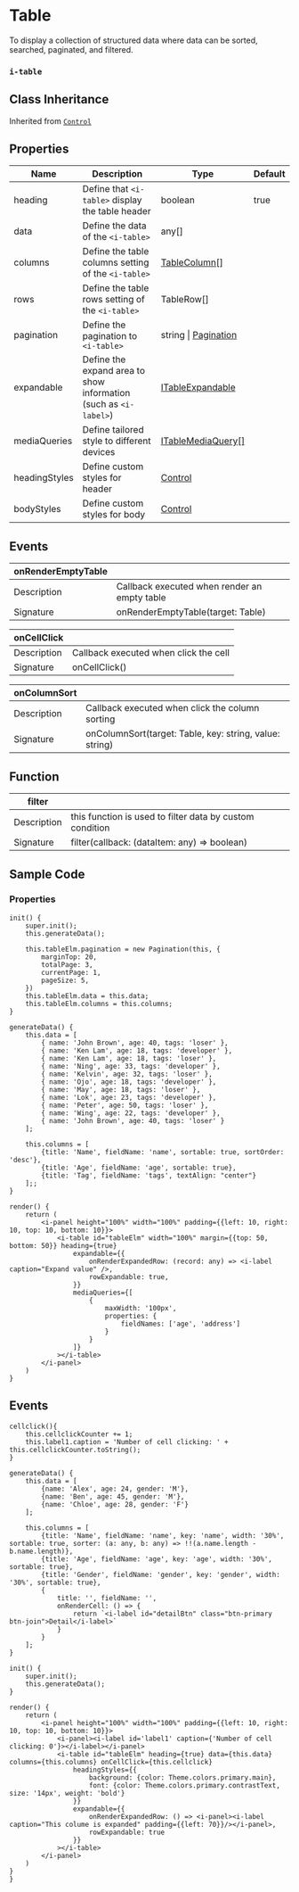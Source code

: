 # Table

To display a collection of structured data where data can be sorted, searched, paginated, and filtered.

### `i-table`

## Class Inheritance
Inherited from [`Control`](components/Control/README.md)

## Properties

| Name            | Description                                                      | Type                 | Default |
| --------------- | -------------------------------------------------                | ----------           | ------- |
| heading         | Define that `<i-table>` display the table header                 | boolean              | true    |
| data            | Define the data of the `<i-table>`                               | any[]                |         |
| columns         | Define the table columns setting of the `<i-table>`              | [TableColumn&#91;&#93;](components/customdatatype/README.md#tablecolumn) | |
| rows            | Define the table rows setting of the `<i-table>`                 | TableRow[]           |         |
| pagination      | Define the pagination to `<i-table>`                             | string \| [Pagination](components/Pagination/README.md)                |         |
| expandable      | Define the expand area to show information (such as `<i-label>`) | [ITableExpandable](components/customdatatype/README.md#itableexpandable) | |
| mediaQueries    | Define tailored style to different devices                       | [ITableMediaQuery&#91;&#93;](components/customdatatype/README.md#itablemediaquery) | |
| headingStyles   | Define custom styles for header                                  | [Control](components/Control/README.md#properties) | |
| bodyStyles      | Define custom styles for body                                    | [Control](components/Control/README.md#properties) | |

## Events

| **onRenderEmptyTable** |                                                |
| --------------         | ---------------------------------------------- |
| Description            | Callback executed when render an empty table   |
| Signature              | onRenderEmptyTable(target: Table)              |

| **onCellClick** |                                                |
| --------------  | ---------------------------------------------- |
| Description     | Callback executed when click the cell          |
| Signature       | onCellClick()                                  |

| **onColumnSort** |                                                         |
| --------------   | ----------------------------------------------          |
| Description      | Callback executed when click the column sorting         |
| Signature        | onColumnSort(target: Table, key: string, value: string) |

## Function

| **filter**     |                                                |
| -------------- | ---------------------------------------------- |
| Description    | this function is used to filter data by custom condition |
| Signature      | filter(callback: (dataItem: any) => boolean) |

## Sample Code

### Properties
```typescript(samples/i-table_1.tsx)
init() {
    super.init();
    this.generateData();

    this.tableElm.pagination = new Pagination(this, {
        marginTop: 20,
        totalPage: 3,
        currentPage: 1,
        pageSize: 5,
    })
    this.tableElm.data = this.data;
    this.tableElm.columns = this.columns;
}

generateData() {
    this.data = [
        { name: 'John Brown', age: 40, tags: 'loser' },
        { name: 'Ken Lam', age: 18, tags: 'developer' },
        { name: 'Ken Lam', age: 18, tags: 'loser' },
        { name: 'Ning', age: 33, tags: 'developer' },
        { name: 'Kelvin', age: 32, tags: 'loser' },
        { name: 'Ojo', age: 18, tags: 'developer' },
        { name: 'May', age: 18, tags: 'loser' },
        { name: 'Lok', age: 23, tags: 'developer' },
        { name: 'Peter', age: 50, tags: 'loser' },
        { name: 'Wing', age: 22, tags: 'developer' },
        { name: 'John Brown', age: 40, tags: 'loser' }
    ];
    
    this.columns = [
        {title: 'Name', fieldName: 'name', sortable: true, sortOrder: 'desc'},
        {title: 'Age', fieldName: 'age', sortable: true},
        {title: 'Tag', fieldName: 'tags', textAlign: "center"}
    ];;
}

render() {
    return (
        <i-panel height="100%" width="100%" padding={{left: 10, right: 10, top: 10, bottom: 10}}>
            <i-table id="tableElm" width="100%" margin={{top: 50, bottom: 50}} heading={true}
                expandable={{
                    onRenderExpandedRow: (record: any) => <i-label caption="Expand value" />,
                    rowExpandable: true,
                }}
                mediaQueries={[
                    {
                        maxWidth: '100px',
                        properties: {
                            fieldNames: ['age', 'address']
                        }
                    }
                ]}
            ></i-table>
        </i-panel>
    )
}
```

## Events
```typescript(samples/i-table_2.tsx)
cellclick(){
    this.cellclickCounter += 1;
    this.label1.caption = 'Number of cell clicking: ' + this.cellclickCounter.toString();
}

generateData() {
    this.data = [
        {name: 'Alex', age: 24, gender: 'M'},
        {name: 'Ben', age: 45, gender: 'M'},
        {name: 'Chloe', age: 28, gender: 'F'}
    ];
    
    this.columns = [
        {title: 'Name', fieldName: 'name', key: 'name', width: '30%', sortable: true, sorter: (a: any, b: any) => !!(a.name.length - b.name.length)}, 
        {title: 'Age', fieldName: 'age', key: 'age', width: '30%', sortable: true},
        {title: 'Gender', fieldName: 'gender', key: 'gender', width: '30%', sortable: true},
        {
            title: '', fieldName: '',
            onRenderCell: () => {
                return `<i-label id="detailBtn" class="btn-primary btn-join">Detail</i-label>`
            }
        }
    ];
}

init() {
    super.init();
    this.generateData();
}

render() {
    return (
        <i-panel height="100%" width="100%" padding={{left: 10, right: 10, top: 10, bottom: 10}}>
            <i-panel><i-label id='label1' caption={'Number of cell clicking: 0'}></i-label></i-panel>
            <i-table id="tableElm" heading={true} data={this.data} columns={this.columns} onCellClick={this.cellclick}
                headingStyles={{
                    background: {color: Theme.colors.primary.main},
                    font: {color: Theme.colors.primary.contrastText, size: '14px', weight: 'bold'}
                }}
                expandable={{
                    onRenderExpandedRow: () => <i-panel><i-label caption="This colume is expanded" padding={{left: 70}}/></i-panel>,
                    rowExpandable: true
                }}
            ></i-table>
        </i-panel>
    )
}
}
```
